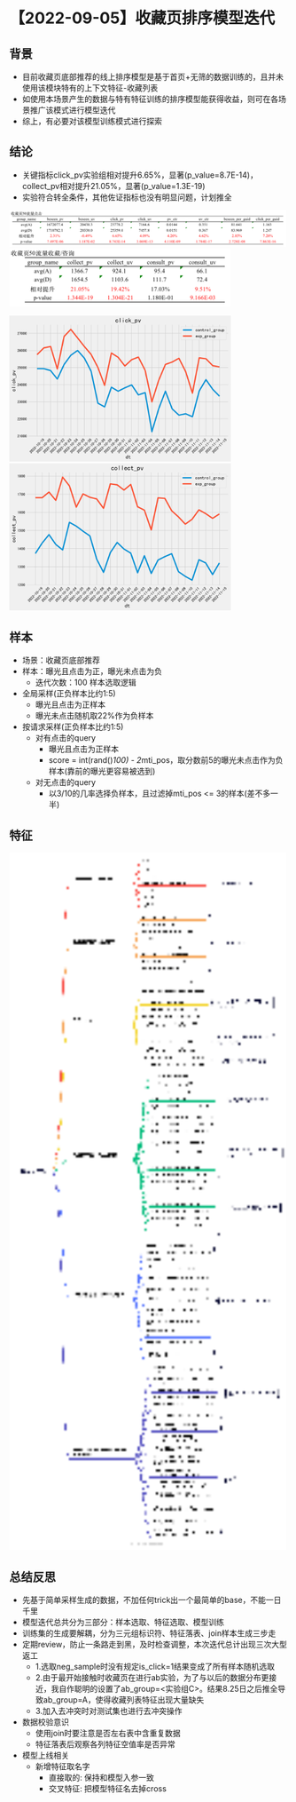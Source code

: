 # 【2022-09-05】收藏页排序模型迭代
## 背景
- 目前收藏页底部推荐的线上排序模型是基于首页+无筛的数据训练的，且并未使用该模块特有的上下文特征-收藏列表
- 如使用本场景产生的数据与特有特征训练的排序模型能获得收益，则可在各场景推广该模式进行模型迭代
- 综上，有必要对该模型训练模式进行探索


## 结论
- 关键指标click_pv实验组相对提升6.65%，显著(p_value=8.7E-14)，collect_pv相对提升21.05%，显著(p_value=1.3E-19)
- 实验符合转全条件，其他佐证指标也没有明显问题，计划推全

<img src="./pic/res.png" alt="点击结论" width="500" /> <img src="./pic/collect res.png" alt="收藏结论" width="400" />

<img src="./pic/click curve.png" alt="点击曲线" width="400" /><img src="./pic/collect curve.png" alt="收藏曲线" width="400" />

## 样本
- 场景：收藏页底部推荐
- 样本：曝光且点击为正，曝光未点击为负
  - 迭代次数：100
样本选取逻辑
- 全局采样(正负样本比约1:5)
  - 曝光且点击为正样本
  - 曝光未点击随机取22%作为负样本
- 按请求采样(正负样本比约1:5)
  - 对有点击的query
    - 曝光且点击为正样本
    - score = int(rand()*100) - 2*mti_pos，取分数前5的曝光未点击作为负样本(靠前的曝光更容易被选到)
  - 对无点击的query
    - 以3/10的几率选择负样本，且过滤掉mti_pos <= 3的样本(差不多一半)


## 特征
<img src="./pic/fea.png" alt="特征" width="500" />

## 总结反思
- 先基于简单采样生成的数据，不加任何trick出一个最简单的base，不能一日千里
- 模型迭代总共分为三部分：样本选取、特征选取、模型训练
- 训练集的生成要解耦，分为三元组标识符、特征落表、join样本生成三步走
- 定期review，防止一条路走到黑，及时检查调整，本次迭代总计出现三次大型返工
  - 1.选取neg_sample时没有规定is_click=1结果变成了所有样本随机选取
  - 2.由于最开始接触时收藏页在进行ab实验，为了与以后的数据分布更接近，我自作聪明的设置了ab_group=<实验组C>。结果8.25日之后推全导致ab_group=A，使得收藏列表特征出现大量缺失
  - 3.加入去冲突时对测试集也进行去冲突操作
- 数据校验意识
  - 使用join时要注意是否左右表中含重复数据
  - 特征落表后观察各列特征空值率是否异常
- 模型上线相关
  - 新增特征取名字
    - 直接取的: 保持和模型入参一致
    - 交叉特征: 把模型特征名去掉cross
